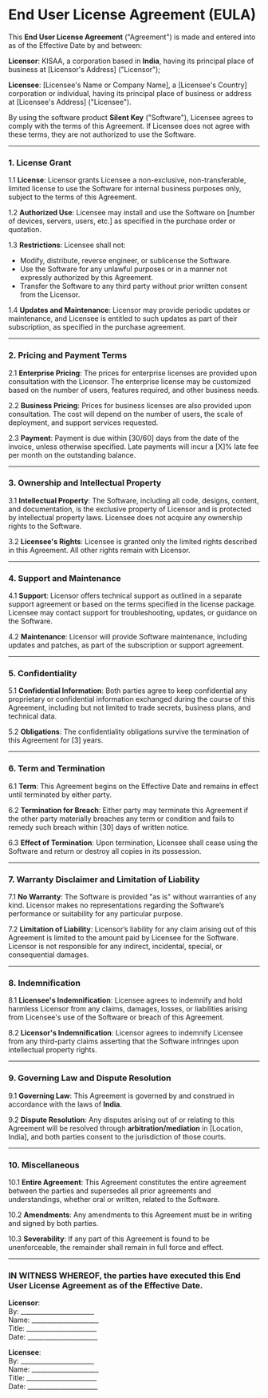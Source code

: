 # **End User License Agreement (EULA)**

This **End User License Agreement** ("Agreement") is made and entered into as of the Effective Date by and between:

**Licensor**: KISAA, a corporation based in **India**, having its principal place of business at [Licensor's Address] ("Licensor");

**Licensee**: [Licensee's Name or Company Name], a [Licensee's Country] corporation or individual, having its principal place of business or address at [Licensee's Address] ("Licensee").

By using the software product **Silent Key** ("Software"), Licensee agrees to comply with the terms of this Agreement. If Licensee does not agree with these terms, they are not authorized to use the Software.

---

### **1. License Grant**

1.1 **License**: Licensor grants Licensee a non-exclusive, non-transferable, limited license to use the Software for internal business purposes only, subject to the terms of this Agreement.

1.2 **Authorized Use**: Licensee may install and use the Software on [number of devices, servers, users, etc.] as specified in the purchase order or quotation.

1.3 **Restrictions**: Licensee shall not:
  - Modify, distribute, reverse engineer, or sublicense the Software.
  - Use the Software for any unlawful purposes or in a manner not expressly authorized by this Agreement.
  - Transfer the Software to any third party without prior written consent from the Licensor.

1.4 **Updates and Maintenance**: Licensor may provide periodic updates or maintenance, and Licensee is entitled to such updates as part of their subscription, as specified in the purchase agreement.

---

### **2. Pricing and Payment Terms**

2.1 **Enterprise Pricing**: The prices for enterprise licenses are provided upon consultation with the Licensor. The enterprise license may be customized based on the number of users, features required, and other business needs.

2.2 **Business Pricing**: Prices for business licenses are also provided upon consultation. The cost will depend on the number of users, the scale of deployment, and support services requested.

2.3 **Payment**: Payment is due within [30/60] days from the date of the invoice, unless otherwise specified. Late payments will incur a [X]% late fee per month on the outstanding balance.

---

### **3. Ownership and Intellectual Property**

3.1 **Intellectual Property**: The Software, including all code, designs, content, and documentation, is the exclusive property of Licensor and is protected by intellectual property laws. Licensee does not acquire any ownership rights to the Software.

3.2 **Licensee's Rights**: Licensee is granted only the limited rights described in this Agreement. All other rights remain with Licensor.

---

### **4. Support and Maintenance**

4.1 **Support**: Licensor offers technical support as outlined in a separate support agreement or based on the terms specified in the license package. Licensee may contact support for troubleshooting, updates, or guidance on the Software.

4.2 **Maintenance**: Licensor will provide Software maintenance, including updates and patches, as part of the subscription or support agreement.

---

### **5. Confidentiality**

5.1 **Confidential Information**: Both parties agree to keep confidential any proprietary or confidential information exchanged during the course of this Agreement, including but not limited to trade secrets, business plans, and technical data.

5.2 **Obligations**: The confidentiality obligations survive the termination of this Agreement for [3] years.

---

### **6. Term and Termination**

6.1 **Term**: This Agreement begins on the Effective Date and remains in effect until terminated by either party.

6.2 **Termination for Breach**: Either party may terminate this Agreement if the other party materially breaches any term or condition and fails to remedy such breach within [30] days of written notice.

6.3 **Effect of Termination**: Upon termination, Licensee shall cease using the Software and return or destroy all copies in its possession.

---

### **7. Warranty Disclaimer and Limitation of Liability**

7.1 **No Warranty**: The Software is provided "as is" without warranties of any kind. Licensor makes no representations regarding the Software’s performance or suitability for any particular purpose.

7.2 **Limitation of Liability**: Licensor’s liability for any claim arising out of this Agreement is limited to the amount paid by Licensee for the Software. Licensor is not responsible for any indirect, incidental, special, or consequential damages.

---

### **8. Indemnification**

8.1 **Licensee's Indemnification**: Licensee agrees to indemnify and hold harmless Licensor from any claims, damages, losses, or liabilities arising from Licensee's use of the Software or breach of this Agreement.

8.2 **Licensor's Indemnification**: Licensor agrees to indemnify Licensee from any third-party claims asserting that the Software infringes upon intellectual property rights.

---

### **9. Governing Law and Dispute Resolution**

9.1 **Governing Law**: This Agreement is governed by and construed in accordance with the laws of **India**.

9.2 **Dispute Resolution**: Any disputes arising out of or relating to this Agreement will be resolved through **arbitration/mediation** in [Location, India], and both parties consent to the jurisdiction of those courts.

---

### **10. Miscellaneous**

10.1 **Entire Agreement**: This Agreement constitutes the entire agreement between the parties and supersedes all prior agreements and understandings, whether oral or written, related to the Software.

10.2 **Amendments**: Any amendments to this Agreement must be in writing and signed by both parties.

10.3 **Severability**: If any part of this Agreement is found to be unenforceable, the remainder shall remain in full force and effect.

---

### **IN WITNESS WHEREOF**, the parties have executed this End User License Agreement as of the Effective Date.

**Licensor**:  
By: _______________________  
Name: _____________________  
Title: ______________________  
Date: ______________________

**Licensee**:  
By: _______________________  
Name: _____________________  
Title: ______________________  
Date: ______________________
